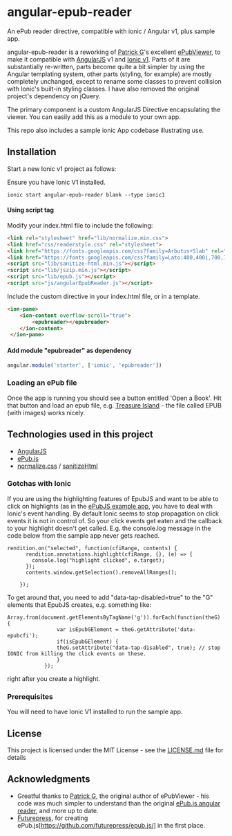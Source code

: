 # angular-epub-reader
An ePub reader directive, compatible with ionic / Angular v1, plus sample app.

angular-epub-reader is a reworking of [Patrick G](https://github.com/geek1011)'s excellent [ePubViewer](https://github.com/geek1011/ePubViewer), to make it compatible with [AngularJS] v1 and
[Ionic v1](https://ionicframework.com/docs/v1/). Parts of it are substantially re-written, parts become quite a bit simpler by using the Angular templating system, other parts (styling, for
example) are mostly completely unchanged, except to rename some classes to prevent collision with Ionic's built-in styling classes. I have also removed the original project's dependency on jQuery.

The primary component is a custom AngularJS Directive encapsulating the viewer. You can easily add this as a module to your own app. 

This repo also includes a sample ionic  App codebase illustrating use.

## Installation

Start a new Ionic v1 project as follows:

Ensure you have Ionic V1 installed.

```
ionic start angular-epub-reader blank --type ionic1
```

#### Using script tag


Modify your index.html file to include the following:

```html
<link rel="stylesheet" href="lib/normalize.min.css">
<link href="css/readerstyle.css" rel="stylesheet">
<link href="https://fonts.googleapis.com/css?family=Arbutus+Slab" rel="stylesheet">
<link href="https://fonts.googleapis.com/css?family=Lato:400,400i,700,700i" rel="stylesheet">
<script src="lib/sanitize-html.min.js"></script>
<script src="lib/jszip.min.js"></script>
<script src="lib/epub.js"></script>
<script src="js/angularEpubReader.js"></script>
```

Include the custom directive in your index.html file, or in a template.

```html
<ion-pane>
    <ion-content overflow-scroll="true">
    	<epubreader></epubreader>
    </ion-content>
 </ion-pane>
```

#### Add module "epubreader" as dependency
```js
angular.module('starter', ['ionic', 'epubreader'])
```

### Loading an ePub file

Once the app is running you should see a button entitled 'Open a Book'. Hit that button and load an epub file, e.g. [Treasure Island](http://www.gutenberg.org/ebooks/120) - the file called
EPUB (with images) works nicely.

## Technologies used in this project

- [AngularJS] 
- [ePub.js](https://github.com/futurepress/epub.js/)
- [normalize.css](https://necolas.github.io/normalize.css/) / [sanitizeHtml](https://www.npmjs.com/package/sanitize-html)

### Gotchas with Ionic

If you are using the highlighting features of EpubJS and want to be able to click on highlights (as in the [ePubJS example app](https://github.com/futurepress/epub.js#examples), you have to
deal with Ionic's event handling. By default Ionic seems to stop propagation on click events it is not in control of. So your click events get eaten and the callback to your highlight
doesn't get called. E.g. the console.log message in the code below from the sample app  never gets reached.

```
rendition.on("selected", function(cfiRange, contents) {
      rendition.annotations.highlight(cfiRange, {}, (e) => {
        console.log("highlight clicked", e.target);
      });
      contents.window.getSelection().removeAllRanges();

    });
```

To get around that, you need to add "data-tap-disabled=true" to the "G" elements that EpubJS creates, e.g. something like: 

```
Array.from(document.getElementsByTagName('g')).forEach(function(theG) {
			    var isEpubGElement = theG.getAttribute('data-epubcfi');
			    if(isEpubGElement) {
				theG.setAttribute("data-tap-disabled", true); // stop IONIC from killing the click events on these.
			    }
			});
```

right after you create a highlight.

### Prerequisites

You will need to have Ionic V1 installed to run the sample app. 

## License

This project is licensed under the MIT License - see the [LICENSE.md](LICENSE.md) file for details

## Acknowledgments

* Greatful thanks to [Patrick G](https://github.com/geek1011), the original author of ePubViewer - his code was much simpler to understand than the original [ePub.js angular reader](https://github.com/futurepress/epubjs-angular-reader), and more  up to date. 
* [Futurepress](http://futurepress.org), for creating ePub.js[https://github.com/futurepress/epub.js/] in the first place. 

[angularjs]:http://angularjs.org

